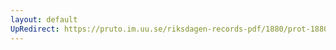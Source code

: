 ```yaml
---
layout: default
UpRedirect: https://pruto.im.uu.se/riksdagen-records-pdf/1880/prot-1880--ak--060.pdf
---
```


